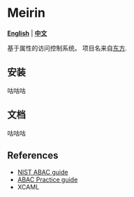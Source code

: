 # Meirin

[**English**](https://github.com/sinsong/Meirin) | [**中文**](blob/master/README_zh.md)

基于属性的访问控制系统。
项目名来自[东方](https://zh.moegirl.org.cn/%E7%BA%A2%E7%BE%8E%E9%93%83).

## 安装

咕咕咕

## 文档

咕咕咕

## References

- [NIST ABAC guide](https://nvlpubs.nist.gov/nistpubs/specialpublications/NIST.SP.800-162.pdf)
- [ABAC Practice guide](https://www.nccoe.nist.gov/sites/default/files/library/sp1800/abac-nist-sp1800-3-draft-v2.pdf)
- XCAML

